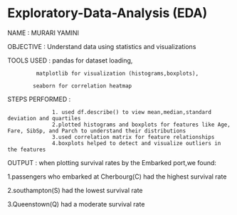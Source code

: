 # Exploratory-Data-Analysis (EDA)

NAME : MURARI YAMINI

OBJECTIVE : Understand data using statistics and visualizations

TOOLS USED : pandas for dataset loading,

             matplotlib for visualization (histograms,boxplots),

            seaborn for correlation heatmap

STEPS PERFORMED :

                  1. used df.describe() to view mean,median,standard deviation and quartiles
                  2.plotted histograms and boxplots for features like Age, Fare, SibSp, and Parch to understand their distributions
                  3.used correlation matrix for feature relationships
                  4.boxplots helped to detect and visualize outliers in the features

OUTPUT : when plotting survival rates by the Embarked port,we found:

1.passengers who embarked at Cherbourg(C) had the highest survival rate

2.southampton(S) had the lowest survival rate

3.Queenstown(Q) had a moderate survival rate                  

